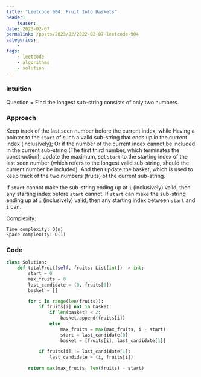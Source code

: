 ```yaml
---
title: "Leetcode 904: Fruit Into Baskets"
header:
    teaser:
date: 2023-02-07
permalink: /posts/2023/02/2022-02-07-leetcode-904
categories:
    -
tags:
    - leetcode
    - algorithms
    - solution
---
```


### Intuition
Question = Find the longest sub-string consists of only two numbers.

### Approach
Keep track of the last seen number before the current index, while Having a pointer to the `start` of such a 
valid sub-string that ends up in the current index (inclusively); Or if the number of the current index cannot be 
included in the current sub-string (The first third number, which terminates the construction), update the maximum, 
set `start` to the starting index of the last seen number (which refers to the longest valid sub-string, should the 
current number be included). And then update the basket, which is used to keep track of the two numbers (fruits) of the 
current sub-string.

If `start` cannot make the sub-string ending up at `i` (inclusively) valid, then any starting index before `start` cannot.
If `start` can make the sub-string ending up at `i` (inclusively) valid, then any starting index between `start` and `i` can.

Complexity:
```
Time complexity: O(n)
Space complexity: O(1)
```

### Code

```python
class Solution:
    def totalFruit(self, fruits: List[int]) -> int:
        start = 0
        max_fruits = 0
        last_candidate = (0, fruits[0])
        basket = []

        for i in range(len(fruits)):
            if fruits[i] not in basket:
                if len(basket) < 2:
                    basket.append(fruits[i])
                else:
                    max_fruits = max(max_fruits, i - start)
                    start = last_candidate[0]
                    basket = [fruits[i], last_candidate[1]]
            
            if fruits[i] != last_candidate[1]:
                last_candidate = (i, fruits[i])

        return max(max_fruits, len(fruits) - start)
```